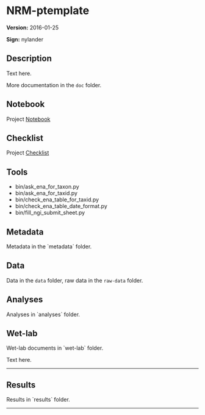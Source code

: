 # NRM-ptemplate

**Version:** 2016-01-25

**Sign:** nylander

## Description

Text here.

More documentation in the `doc` folder.

## Notebook

Project [Notebook](../Notebook.md)

## Checklist

Project [Checklist](CHECKLIST.md)

## Tools

* bin/ask\_ena\_for\_taxon.py
* bin/ask\_ena\_for\_taxid.py
* bin/check\_ena\_table\_for\_taxid.py
* bin/check\_ena\_table\_date\_format.py
* bin/fill\_ngi\_submit\_sheet.py

## Metadata

Metadata in the \`metadata\` folder.

## Data

Data in the `data` folder, raw data in the `raw-data` folder.

## Analyses

Analyses in \`analyses\` folder.

## Wet-lab

Wet-lab documents in \`wet-lab\` folder.

Text here.

---

## Results

Results in \`results\` folder.

---

